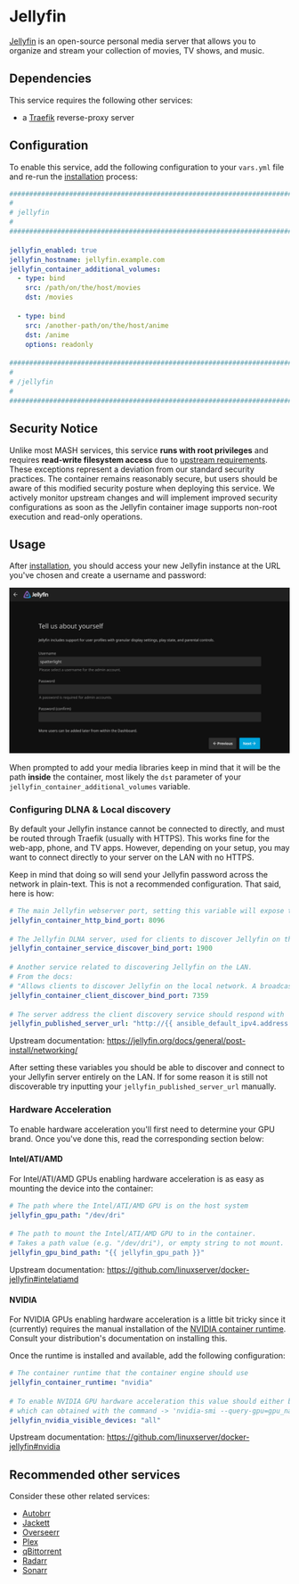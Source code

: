 # Jellyfin

[Jellyfin](https://jellyfin.org/) is an open-source personal media server that allows you to organize and stream your collection of movies, TV shows, and music.

## Dependencies

This service requires the following other services:

- a [Traefik](traefik.md) reverse-proxy server

## Configuration

To enable this service, add the following configuration to your `vars.yml` file and re-run the [installation](../installing.md) process:

```yaml
########################################################################
#                                                                      #
# jellyfin                                                             #
#                                                                      #
########################################################################

jellyfin_enabled: true
jellyfin_hostname: jellyfin.example.com
jellyfin_container_additional_volumes:
  - type: bind
    src: /path/on/the/host/movies
    dst: /movies

  - type: bind
    src: /another-path/on/the/host/anime
    dst: /anime
    options: readonly

########################################################################
#                                                                      #
# /jellyfin                                                            #
#                                                                      #
########################################################################
```

## Security Notice

Unlike most MASH services, this service **runs with root privileges** and requires **read-write filesystem access** due to [upstream requirements](https://github.com/linuxserver/docker-jellyfin). These exceptions represent a deviation from our standard security practices. The container remains reasonably secure, but users should be aware of this modified security posture when deploying this service. We actively monitor upstream changes and will implement improved security configurations as soon as the Jellyfin container image supports non-root execution and read-only operations.

## Usage

After [installation](../installing.md), you should access your new Jellyfin instance at the URL you've chosen and create a username and password:

![Jellyfin Configure User](../assets/jellyfin/setup-1.png)

When prompted to add your media libraries keep in mind that it will be the path **inside** the container, most likely the `dst` parameter of your `jellyfin_container_additional_volumes` variable.

### Configuring DLNA & Local discovery

By default your Jellyfin instance cannot be connected to directly, and must be routed through Traefik (usually with HTTPS). This works fine for the web-app, phone, and TV apps. However, depending on your setup, you may want to connect directly to your server on the LAN with no HTTPS.

Keep in mind that doing so will send your Jellyfin password across the network in plain-text. This is not a recommended configuration. That said, here is how:

```yaml
# The main Jellyfin webserver port, setting this variable will expose that port and allow you to connect directly to it (without Traefik).
jellyfin_container_http_bind_port: 8096

# The Jellyfin DLNA server, used for clients to discover Jellyfin on the LAN
jellyfin_container_service_discover_bind_port: 1900

# Another service related to discovering Jellyfin on the LAN.
# From the docs:
# "Allows clients to discover Jellyfin on the local network. A broadcast message to this port with 'Who is JellyfinServer?' will get a JSON response that includes the server address, ID, and name."
jellyfin_container_client_discover_bind_port: 7359

# The server address the client discovery service should respond with
jellyfin_published_server_url: "http://{{ ansible_default_ipv4.address }}:{{ jellyfin_container_http_bind_port }}"
```
Upstream documentation: https://jellyfin.org/docs/general/post-install/networking/

After setting these variables you should be able to discover and connect to your Jellyfin server entirely on the LAN. If for some reason it is still not discoverable try inputting your `jellyfin_published_server_url` manually.

### Hardware Acceleration

To enable hardware acceleration you'll first need to determine your GPU brand. Once you've done this, read the corresponding section below:

#### Intel/ATI/AMD

For Intel/ATI/AMD GPUs enabling hardware acceleration is as easy as mounting the device into the container:

```yaml
# The path where the Intel/ATI/AMD GPU is on the host system
jellyfin_gpu_path: "/dev/dri"

# The path to mount the Intel/ATI/AMD GPU to in the container.
# Takes a path value (e.g. "/dev/dri"), or empty string to not mount.
jellyfin_gpu_bind_path: "{{ jellyfin_gpu_path }}"
```

Upstream documentation: https://github.com/linuxserver/docker-jellyfin#intelatiamd

#### NVIDIA

For NVIDIA GPUs enabling hardware acceleration is a little bit tricky since it (currently) requires the manual installation of the [NVIDIA container runtime](https://github.com/NVIDIA/nvidia-container-toolkit). Consult your distribution's documentation on installing this.

Once the runtime is installed and available, add the following configuration:

```yaml
# The container runtime that the container engine should use
jellyfin_container_runtime: "nvidia"

# To enable NVIDIA GPU hardware acceleration this value should either be 'all' or the UUID value of the GPU
# which can obtained with the command -> 'nvidia-smi --query-gpu=gpu_name,gpu_uuid --format=csv'
jellyfin_nvidia_visible_devices: "all"
```

Upstream documentation: https://github.com/linuxserver/docker-jellyfin#nvidia

## Recommended other services

Consider these other related services:

- [Autobrr](autobrr.md)
- [Jackett](jackett.md)
- [Overseerr](overseerr.md)
- [Plex](plex.md)
- [qBittorrent](qbittorrent.md)
- [Radarr](radarr.md)
- [Sonarr](sonarr.md)
